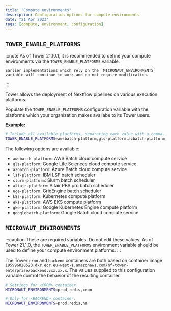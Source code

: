 ```yaml
---
title: "Compute environments"
description: Configuration options for compute environments
date: "21 Apr 2023"
tags: [compute, environment, configuration]
---
```


## `TOWER_ENABLE_PLATFORMS`

:::note
As of Tower 21.10.1, it is recommended to define your compute environments via the `TOWER_ENABLE_PLATFORMS` variable.

    Earlier implementations which rely on the `MICRONAUT_ENVIRONMENTS` variable will continue to work and do not require modification.

:::

Tower allows the deployment of Nextflow pipelines on various execution platforms.

Populate the `TOWER_ENABLE_PLATFORMS` configuration variable with the platforms which your organization makes availabe to its Tower users.

**Example:**

```bash
# Include all available platforms, separating each value with a comma.
TOWER_ENABLE_PLATFORMS=awsbatch-platform,gls-platform,azbatch-platform,slurm-platform
```

The following options are available:

- `awsbatch-platform`: AWS Batch cloud compute service
- `gls-platform`: Google Life Sciences cloud compute service
- `azbatch-platform`: Azure Batch cloud compute service
- `lsf-platform`: IBM LSF batch scheduler
- `slurm-platform`: Slurm batch scheduler
- `altair-platform`: Altair PBS pro batch scheduler
- `uge-platform`: GridEngine batch scheduler
- `k8s-platform`: Kubernetes compute platform
- `eks-platform`: AWS EKS compute platform
- `gke-platform`: Google Kubernetes Engine compute platform
- `googlebatch-platform`: Google Batch cloud compute service

## `MICRONAUT_ENVIRONMENTS`

:::caution
These are required variables. Do not edit these values. As of Tower 21.1.0, the `TOWER_ENABLE_PLATFORMS` environment variable should be used to define your compute environment platforms.
:::

The Tower `cron` and `backend` containers are both based on container image `195996028523.dkr.ecr.eu-west-1.amazonaws.com/nf-tower-enterprise/backend:vxx.xx.x`. The values supplied to this configuration variable control the behavior of the resulting container.

```bash
# Settings for <CRON> container.
MICRONAUT_ENVIRONMENTS=prod,redis,cron

# Only for <BACKEND> container.
MICRONAUT_ENVIRONMENTS=prod,redis,ha
```
